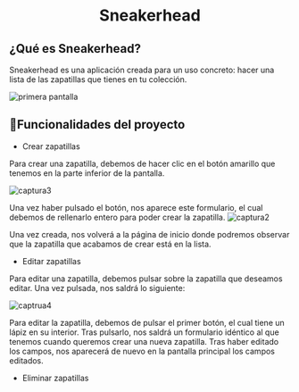 <h1 align="center"> Sneakerhead </h1>

<h2>¿Qué es Sneakerhead?</h3>
Sneakerhead es una aplicación creada para un uso concreto: hacer una lista de las zapatillas que tienes en tu colección.


![primera pantalla](https://user-images.githubusercontent.com/100934318/220478249-cda78270-0556-4897-85aa-352629220bb3.png)

## :hammer:Funcionalidades del proyecto
- Crear zapatillas

Para crear una zapatilla, debemos de hacer clic en el botón amarillo que tenemos en la parte inferior de la pantalla.

![captura3](https://user-images.githubusercontent.com/100934318/220479609-1302d1de-c330-4d47-9af2-01a14d18c74c.png)

Una vez haber pulsado el botón, nos aparece este formulario, el cual debemos de rellenarlo entero para poder crear la zapatilla.
![captura2](https://user-images.githubusercontent.com/100934318/220479445-48229fc1-5297-423c-91c0-89482d916649.png)

Una vez creada, nos volverá a la página de inicio donde podremos observar que la zapatilla que acabamos de crear está en la lista.


- Editar zapatillas

Para editar una zapatilla, debemos pulsar sobre la zapatilla que deseamos editar. Una vez pulsada, nos saldrá lo siguiente:

![captrua4](https://user-images.githubusercontent.com/100934318/220480549-2372e413-3394-4295-b64b-cc2cb7772889.png)

Para editar la zapatilla, debemos de pulsar el primer botón, el cual tiene un lápiz en su interior. Tras pulsarlo, nos saldrá un formulario idéntico al que tenemos cuando queremos crear una nueva zapatilla. Tras haber editado los campos, nos aparecerá de nuevo en la pantalla principal los campos editados.


- Eliminar zapatillas
